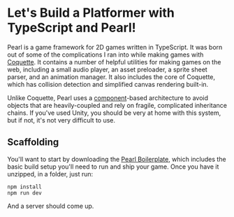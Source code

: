 # Let's Build a Platformer with TypeScript and Pearl!

Pearl is a game framework for 2D games written in TypeScript. It was born out of some of the complications I ran into while making games with [Coquette](http://coquette.maryrosecook.com/). It contains a number of helpful utilities for making games on the web, including a small audio player, an asset preloader, a sprite sheet parser, and an animation manager. It also includes the core of Coquette, which has collision detection and simplified canvas rendering built-in.

Unlike Coquette, Pearl uses a [component](http://gameprogrammingpatterns.com/component.html)-based architecture to avoid objects that are heavily-coupled and rely on fragile, complicated inheritance chains. If you've used Unity, you should be very at home with this system, but if not, it's not very difficult to use.

## Scaffolding

You'll want to start by downloading the [Pearl Boilerplate](https://github.com/thomasboyt/pearl-boilerplate), which includes the basic build setup you'll need to run and ship your game. Once you have it unzipped, in a folder, just run:

```
npm install
npm run dev
```

And a server should come up.
